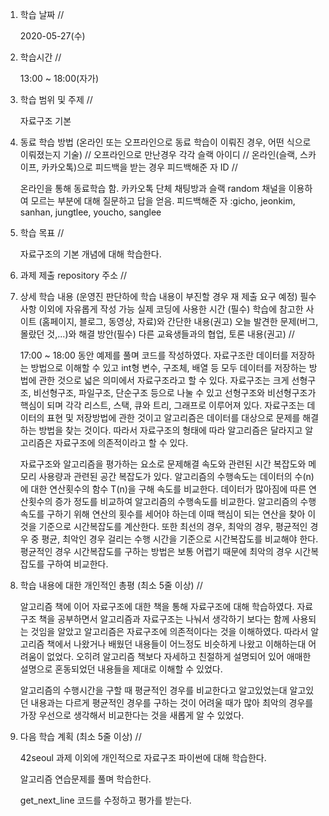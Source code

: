 1. 학습 날짜 // 

    2020-05-27(수)
 
2. 학습시간 // 

    13:00 ~ 18:00(자가)

3. 학습 범위 및 주제 // 
    
    자료구조 기본

4. 동료 학습 방법 (온라인 또는 오프라인으로 동료 학습이 이뤄진 경우, 어떤 식으로 이뤄졌는지 기술) // 오프라인으로 만난경우 각각 슬랙 아이디 // 온라인(슬랙, 스카이프, 카카오톡)으로 피드백을 받는 경우 피드백해준 자 ID // 

    온라인을 통해 동료학습 함. 카카오톡 단체 채팅방과 슬랙 random 채널을 이용하여 모르는 부분에 대해 질문하고 답을 얻음. 피드백해준 자 :gicho, jeonkim, sanhan, jungtlee, youcho, sanglee

5. 학습 목표 //

    자료구조의 기본 개념에 대해 학습한다.
    
6. 과제 제출 repository 주소 // 
    
    
    
7. 상세 학습 내용 (운영진 판단하에 학습 내용이 부진할 경우 재 제출 요구 예정) 필수사항 이외에 자유롭게 작성 가능 실제 코딩에 사용한 시간 (필수) 학습에 참고한 사이트 (홈페이지, 블로그, 동영상, 자료)와 간단한 내용(권고) 오늘 발견한 문제(버그, 몰랐던 것,...)와 해결 방안(필수) 다른 교육생들과의 협업, 토론 내용(권고) //
    
    17:00 ~ 18:00 동안 예제를 풀며 코드를 작성하였다.
    자료구조란 데이터를 저장하는 방법으로 이해할 수 있고 int형 변수, 구조체, 배열 등 모두 데이터를 저장하는 방법에 관한 것으로 넓은 의미에서 자료구조라고 할 수 있다. 자료구조는 크게 선형구조, 비선형구조, 파일구조, 단순구조 등으로 나눌 수 있고 선형구조와 비선형구조가 핵심이 되며 각각 리스트, 스택, 큐와 트리, 그래프로 이루어져 있다. 자료구조는 데이터의 표현 및 저장방법에 관한 것이고 알고리즘은 데이터를 대상으로 문제를 해결하는 방법을 찾는 것이다. 따라서 자료구조의 형태에 따라 알고리즘은 달라지고 알고리즘은 자료구조에 의존적이라고 할 수 있다. 

    자료구조와 알고리즘을 평가하는 요소로 문제해결 속도와 관련된 시간 복잡도와 메모리 사용량과 관련된 공간 복잡도가 있다. 알고리즘의 수행속도는 데이터의 수(n)에 대한 연산횟수의 함수 T(n)을 구해 속도를 비교한다. 데이터가 많아짐에 따른 연산횟수의 증가 정도를 비교하여 알고리즘의 수행속도를 비교한다. 알고리즘의 수행속도를 구하기 위해 연산의 횟수를 세어야 하는데 이때 핵심이 되는 연산을 찾아 이것을 기준으로 시간복잡도를 계산한다. 또한 최선의 경우, 최악의 경우, 평균적인 경우 중 평균, 최악인 경우 걸리는 수행 시간을 기준으로 시간복잡도를 비교해야 한다. 평균적인 경우 시간복잡도를 구하는 방법은 보통 어렵기 때문에 최악의 경우 시간복잡도를 구하여 비교한다. 
    
8. 학습 내용에 대한 개인적인 총평 (최소 5줄 이상) //
   
   알고리즘 책에 이어 자료구조에 대한 책을 통해 자료구조에 대해 학습하였다. 자료구조 책을 공부하면서 알고리즘과 자료구조는 나눠서 생각하기 보다는 함께 사용되는 것임을 알았고 알고리즘은 자료구조에 의존적이다는 것을 이해하였다. 따라서 알고리즘 책에서 나왔거나 배웠던 내용들이 어느정도 비슷하게 나왔고 이해하는대 어려움이 없었다. 오히려 알고리즘 책보다 자세하고 친절하게 설명되어 있어 애매한 설명으로 혼동되었던 내용들을 제대로 이해할 수 있었다.
   
   알고리즘의 수행시간을 구할 때 평균적인 경우를 비교한다고 알고있었는대 알고있던 내용과는 다르게 평균적인 경우를 구하는 것이 어려울 때가 많아 최악의 경우를 가장 우선으로 생각해서 비교한다는 것을 새롭게 알 수 있었다.
   
9. 다음 학습 계획 (최소 5줄 이상) // 
    
    42seoul 과제 이외에 개인적으로 자료구조 파이썬에 대해 학습한다.
    
    알고리즘 연습문제를 풀며 학습한다.
    
    get_next_line 코드를 수정하고 평가를 받는다.